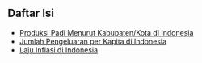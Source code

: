 
## Daftar Isi

<!-- TOC START -->

- [Produksi Padi Menurut Kabupaten/Kota di Indonesia](https://github.com/mellyniaramadhan762/RiceProductionByDistricts)
- [Jumlah Pengeluaran per Kapita di Indonesia](https://github.com/mellyniaramadhan762/total-per-capita-expenditure-in-indonesia)
- [Laju Inflasi di Indonesia](https://github.com/mellyniaramadhan762/inflation-rate-in-indonesia)

